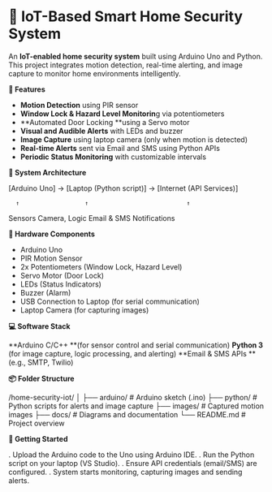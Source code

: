 # 🔐 IoT-Based Smart Home Security System
An **IoT-enabled home security system** built using Arduino Uno and Python. This project integrates motion detection, real-time alerting, and image capture to monitor home environments intelligently.



**📑 Features**

- **Motion Detection** using PIR sensor
- **Window Lock & Hazard Level Monitorin**g via potentiometers
- **Automated Door Locking **using a Servo motor
- **Visual and Audible Alerts** with LEDs and buzzer
- **Image Capture** using laptop camera (only when motion is detected)
- **Real-time Alerts** sent via Email and SMS using Python APIs
- **Periodic Status Monitoring** with customizable intervals



**📡 System Architecture**

[Arduino Uno] → [Laptop (Python script)] → [Internet (API Services)]

      ↑                  ↑                           ↑
      
   Sensors          Camera, Logic          Email & SMS Notifications
   


**🔌 Hardware Components**

- Arduino Uno
- PIR Motion Sensor
- 2x Potentiometers (Window Lock, Hazard Level)
- Servo Motor (Door Lock)
- LEDs (Status Indicators)
- Buzzer (Alarm)
- USB Connection to Laptop (for serial communication)
- Laptop Camera (for capturing images)




**💻 Software Stack**

**Arduino C/C++ **(for sensor control and serial communication)
**Python 3** (for image capture, logic processing, and alerting)
**Email & SMS APIs **(e.g., SMTP, Twilio)




**📦 Folder Structure**

/home-security-iot/
│
├── arduino/               # Arduino sketch (.ino)
├── python/                # Python scripts for alerts and image capture
├── images/                # Captured motion images
├── docs/                  # Diagrams and documentation
└── README.md              # Project overview




**📝 Getting Started**

. Upload the Arduino code to the Uno using Arduino IDE.
. Run the Python script on your laptop (VS Studio).
. Ensure API credentials (email/SMS) are configured.
. System starts monitoring, capturing images and sending alerts.
